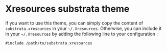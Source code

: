 # Xresources substrata theme

If you want to use this theme, you can simply copy the content of `substrata.xresources` in your `~/.Xresources`. Otherwise, you can include it in your `~/.Xresources` by adding the following line to your configuration :

`#include /path/to/substrata.xresources`
